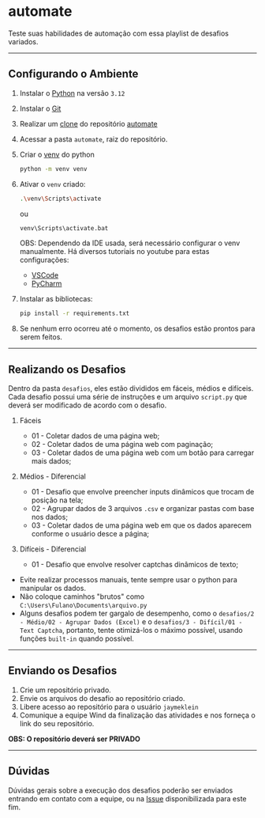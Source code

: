 # automate

Teste suas habilidades de automação com essa playlist de desafios variados.
___

## Configurando o Ambiente

1. Instalar o [Python](https://www.python.org/) na versão `3.12`
2. Instalar o [Git](https://git-scm.com/)
3. Realizar
   um [clone]([https://docs.github.com/pt/pull-requests/collaborating-with-pull-requests/working-with-forks/fork-a-repo](https://docs.github.com/en/repositories/creating-and-managing-repositories/cloning-a-repository))
   do repositório [automate](https://github.com/jaymeklein/automate)
4. Acessar a pasta `automate`, raiz do repositório.
5. Criar o [venv](https://docs.python.org/3/library/venv.html) do python
   ```bash
   python -m venv venv 
   ```
6. Ativar o `venv` criado:
   ```bash
   .\venv\Scripts\activate
   ```
   ou
   ```bash
   venv\Scripts\activate.bat
   ```
   OBS: Dependendo da IDE usada, será necessário configurar o venv manualmente.
   Há diversos tutoriais no youtube para estas configurações:
    * [VSCode](https://www.youtube.com/watch?v=O0bYaxUINnE)
    * [PyCharm](https://www.youtube.com/watch?v=2P30W3TN4nI)

7. Instalar as bibliotecas:
   ```bash
   pip install -r requirements.txt
   ```

8. Se nenhum erro ocorreu até o momento, os desafios estão prontos para serem feitos.

___

## Realizando os Desafios

Dentro da pasta `desafios`, eles estão divididos em fáceis, médios e difíceis. <br>
Cada desafio possui uma série de instruções e um arquivo `script.py` que deverá ser modificado de acordo com o desafio.

1. Fáceis
    * 01 - Coletar dados de uma página web;
    * 02 - Coletar dados de uma página web com paginação;
    * 03 - Coletar dados de uma página web com um botão para carregar mais dados;

2. Médios - Diferencial
    * 01 - Desafio que envolve preencher inputs dinâmicos que trocam de posição na tela;
    * 02 - Agrupar dados de 3 arquivos `.csv` e organizar pastas com base nos dados;
    * 03 - Coletar dados de uma página web em que os dados aparecem conforme o usuário desce a página;

3. Difíceis - Diferencial
    * 01 - Desafio que envolve resolver captchas dinâmicos de texto;


* Evite realizar processos manuais, tente sempre usar o python para manipular os dados.
* Não coloque caminhos "brutos" como  `C:\Users\Fulano\Documents\arquivo.py`
* Alguns desafios podem ter gargalo de desempenho, como o `desafios/2 - Médio/02 - Agrupar Dados (Excel)` e
  o `desafios/3 - Difícil/01 - Text Captcha`, portanto, tente otimizá-los o máximo possível, usando funções `built-in`
  quando possível.

___

## Enviando os Desafios
1. Crie um repositório privado.
2. Envie os arquivos do desafio ao repositório criado.
3. Libere acesso ao repositório para o usuário `jaymeklein`
4. Comunique a equipe Wind da finalização das atividades e nos forneça o link do seu repositório.

**OBS: O repositório deverá ser PRIVADO**
___

## Dúvidas

Dúvidas gerais sobre a execução dos desafios poderão ser enviados entrando em contato com a equipe, ou
na [Issue](https://github.com/jaymeklein/automate/issues/1) disponibilizada para este fim.

